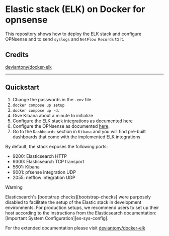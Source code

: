 # Elastic stack (ELK) on Docker for opnsense
This repository shows how to deploy the ELK stack and configure OPNsense and to send `syslogs` and `NetFlow Records` to it.

## Credits

[deviantony/docker-elk](https://github.com/deviantony/docker-elk)

---

## Quickstart

1. Change the passwords in the `.env` file.
2. `docker compose up setup`
3. `docker compose up -d`.
4. Give Kibana about a minute to initialize
5. Configure the ELK stack integrations as documented [here](doc/integrations.md)
6. Configure the OPNsense as documented [here](doc/opnsnse.md).
7. Go to the `Dashboards` section in `Kibana` and you will find pre-built dashboards that come with the implemented ELK integrations

By default, the stack exposes the following ports:

* 9200: Elasticsearch HTTP
* 9300: Elasticsearch TCP transport
* 5601: Kibana
* 9001: pfsense integration UDP
* 2055: netflow integration UDP


> [!WARNING]
> Elasticsearch's [bootstrap checks][bootstrap-checks] were purposely disabled to facilitate the setup of the Elastic
> stack in development environments. For production setups, we recommend users to set up their host according to the
> instructions from the Elasticsearch documentation: [Important System Configuration][es-sys-config].

For the extended documentation please visit [deviantony/docker-elk](https://github.com/deviantony/docker-elk)